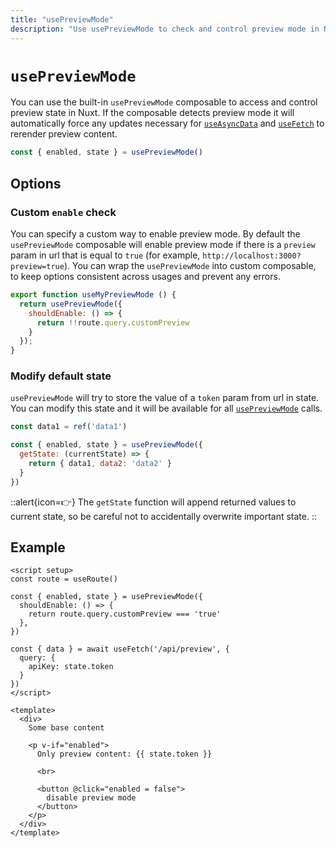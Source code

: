 ```yaml
---
title: "usePreviewMode"
description: "Use usePreviewMode to check and control preview mode in Nuxt"
---
```


# `usePreviewMode`

You can use the built-in `usePreviewMode` composable to access and control preview state in Nuxt. If the composable detects preview mode it will automatically force any updates necessary for [`useAsyncData`](/docs/api/composables/use-async-data) and [`useFetch`](/docs/api/composables/use-fetch) to rerender preview content.

```js
const { enabled, state } = usePreviewMode()
```

## Options

### Custom `enable` check

You can specify a custom way to enable preview mode. By default the `usePreviewMode` composable will enable preview mode if there is a `preview` param in url that is equal to `true` (for example, `http://localhost:3000?preview=true`). You can wrap the `usePreviewMode` into custom composable, to keep options consistent across usages and prevent any errors.

```js
export function useMyPreviewMode () {
  return usePreviewMode({
    shouldEnable: () => {
      return !!route.query.customPreview
    }
  });
}
```

### Modify default state

`usePreviewMode` will try to store the value of a `token` param from url in state. You can modify this state and it will be available for all [`usePreviewMode`](/docs/api/composables/use-preview-mode) calls.

```js
const data1 = ref('data1')

const { enabled, state } = usePreviewMode({
  getState: (currentState) => {
    return { data1, data2: 'data2' }
  }
})
```

::alert{icon=👉}
The `getState` function will append returned values to current state, so be careful not to accidentally overwrite important state.
::

## Example

```vue [pages/some-page.vue]
<script setup>
const route = useRoute()

const { enabled, state } = usePreviewMode({
  shouldEnable: () => {
    return route.query.customPreview === 'true'
  },
})

const { data } = await useFetch('/api/preview', {
  query: {
    apiKey: state.token
  }
})
</script>

<template>
  <div>
    Some base content

    <p v-if="enabled">
      Only preview content: {{ state.token }}

      <br>

      <button @click="enabled = false">
        disable preview mode
      </button>
    </p>
  </div>
</template>
```
